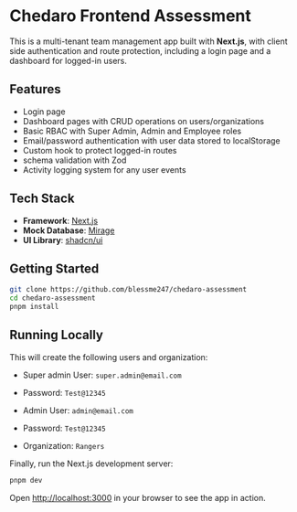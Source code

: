 # Chedaro Frontend Assessment

This is a multi-tenant team management app built with **Next.js**, with client side authentication and route protection, including a login page and a dashboard for logged-in users.

<!-- **Demo: [https://next-saas-start.vercel.app/](https://next-saas-start.vercel.app/)** -->

## Features

- Login page
- Dashboard pages with CRUD operations on users/organizations
- Basic RBAC with Super Admin, Admin and Employee roles
- Email/password authentication with user data stored to localStorage
- Custom hook to protect logged-in routes
- schema validation with Zod
- Activity logging system for any user events

## Tech Stack

- **Framework**: [Next.js](https://nextjs.org/)
- **Mock Database**: [Mirage](https://miragejs.com/docs)
- **UI Library**: [shadcn/ui](https://ui.shadcn.com/)

## Getting Started

```bash
git clone https://github.com/blessme247/chedaro-assessment
cd chedaro-assessment
pnpm install
```

## Running Locally


This will create the following users and organization:

- Super admin User: `super.admin@email.com`
- Password: `Test@12345`

- Admin User: `admin@email.com`
- Password: `Test@12345`

- Organization: `Rangers`

Finally, run the Next.js development server:

```bash
pnpm dev
```

Open [http://localhost:3000](http://localhost:3000) in your browser to see the app in action.

